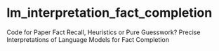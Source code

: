 # lm_interpretation_fact_completion
Code for Paper Fact Recall, Heuristics or Pure Guesswork? Precise Interpretations of Language Models for Fact Completion
